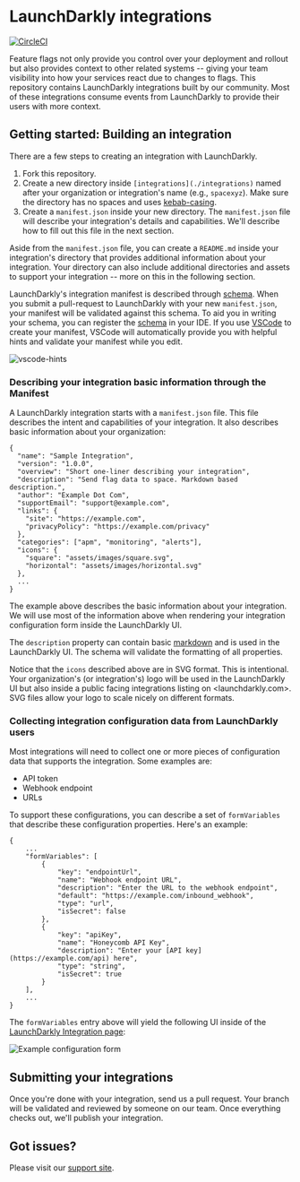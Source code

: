 # LaunchDarkly integrations

[![CircleCI](https://circleci.com/gh/launchdarkly/ld-integrations.svg?style=svg&circle-token=c12dfaa51d070b8bbc8dea0c0adf4c402b5b9123)](https://circleci.com/gh/launchdarkly/ld-integrations)

Feature flags not only provide you control over your deployment and rollout but
also provides context to other related systems -- giving your team visibility
into how your services react due to changes to flags. This repository contains
LaunchDarkly integrations built by our community. Most of these integrations
consume events from LaunchDarkly to provide their users with more context.

## Getting started: Building an integration

There are a few steps to creating an integration with LaunchDarkly.

1. Fork this repository.
2. Create a new directory inside `[integrations](./integrations)` named after
   your organization or integration's name (e.g., `spacexyz`). Make sure the
   directory has no spaces and uses
   [kebab-casing](https://wiki.c2.com/?KebabCase).
3. Create a `manifest.json` inside your new directory. The `manifest.json` file
   will describe your integration's details and capabilities. We'll describe how
   to fill out this file in the next section.

Aside from the `manifest.json` file, you can create a `README.md` inside your
integration's directory that provides additional information about your
integration. Your directory can also include additional directories and assets
to support your integration -- more on this in the following section.

LaunchDarkly's integration manifest is described through
[schema](./manifest.schema.json). When you submit a pull-request to LaunchDarkly
with your new `manifest.json`, your manifest will be validated against this
schema. To aid you in writing your schema, you can register the
[schema](./manifest.schema.json) in your IDE. If you use
[VSCode](https://code.visualstudio.com/) to create your manifest, VSCode will
automatically provide you with helpful hints and validate your manifest while
you edit.

![vscode-hints](https://gist.githubusercontent.com/rmanalan/447b78a8c00a46c8638cca834c3009a3/raw/264fafe547a82ada8e5c134832bf35508a6b6458/manifest-vscode.png)

### Describing your integration basic information through the Manifest

A LaunchDarkly integration starts with a `manifest.json` file. This file
describes the intent and capabilities of your integration. It also describes
basic information about your organization:

```
{
  "name": "Sample Integration",
  "version": "1.0.0",
  "overview": "Short one-liner describing your integration",
  "description": "Send flag data to space. Markdown based description.",
  "author": "Example Dot Com",
  "supportEmail": "support@example.com",
  "links": {
    "site": "https://example.com",
    "privacyPolicy": "https://example.com/privacy"
  },
  "categories": ["apm", "monitoring", "alerts"],
  "icons": {
    "square": "assets/images/square.svg",
    "horizontal": "assets/images/horizontal.svg"
  },
  ...
}
```
The example above describes the basic information about your integration. We
will use most of the information above when rendering your integration
configuration form inside the LaunchDarkly UI.

The `description` property can contain basic
[markdown](https://daringfireball.net/projects/markdown/) and is used in the
LaunchDarkly UI. The schema will validate the formatting of all properties.

Notice that the `icons` described above are in SVG format. This is intentional.
Your organization's (or integration's) logo will be used in the LaunchDarkly UI
but also inside a public facing integrations listing on <launchdarkly.com>. SVG
files allow your logo to scale nicely on different formats.

### Collecting integration configuration data from LaunchDarkly users

Most integrations will need to collect one or more pieces of configuration data
that supports the integration. Some examples are:

* API token
* Webhook endpoint
* URLs

To support these configurations, you can describe a set of `formVariables` that
describe these configuration properties. Here's an example:

```
{
    ...
    "formVariables": [
        {
            "key": "endpointUrl",
            "name": "Webhook endpoint URL",
            "description": "Enter the URL to the webhook endpoint",
            "default": "https://example.com/inbound_webhook",
            "type": "url",
            "isSecret": false
        },
        {
            "key": "apiKey",
            "name": "Honeycomb API Key",
            "description": "Enter your [API key](https://example.com/api) here",
            "type": "string",
            "isSecret": true
        }
    ],
    ...
}
```

The `formVariables` entry above will yield the following UI inside of the
[LaunchDarkly Integration
page](https://app.launchdarkly.com/default/integrations):

![Example configuration form](https://gist.githubusercontent.com/rmanalan/447b78a8c00a46c8638cca834c3009a3/raw/810d8941f29c0306021a973bd6cf10c42bdea03b/goaltender-config-ui.png)

## Submitting your integrations

Once you're done with your integration, send us a pull request. Your branch will
be validated and reviewed by someone on our team. Once everything checks out,
we'll publish your integration.

## Got issues?

Please visit our [support site](https://support.launchdarkly.com/hc/en-us).
